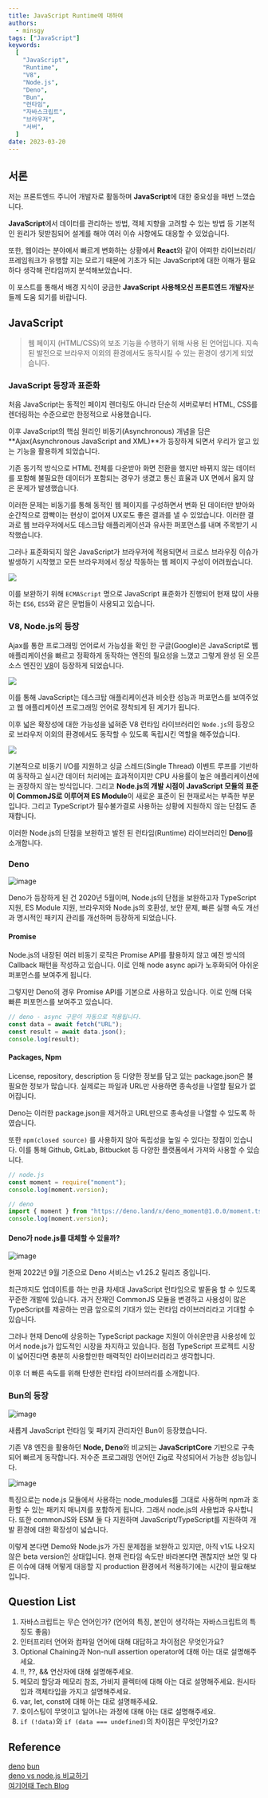 ```yaml
---
title: JavaScript Runtime에 대하여
authors:
  - minsgy
tags: ["JavaScript"]
keywords:
  [
    "JavaScript",
    "Runtime",
    "V8",
    "Node.js",
    "Deno",
    "Bun",
    "런타임",
    "자바스크립트",
    "브라우저",
    "서버",
  ]
date: 2023-03-20
---
```


## 서론

저는 프론트엔드 주니어 개발자로 활동하며 **JavaScript**에 대한 중요성을 매번 느꼈습니다.

**JavaScript**에서 데이터를 관리하는 방법, 객체 지향을 고려할 수 있는 방법 등
기본적인 원리가 뒷받침되어 설계를 해야 여러 이슈 사항에도 대응할 수 있었습니다.

또한, 웹이라는 분야에서 빠르게 변화하는 상황에서 **React**와 같이 어떠한 라이브러리/프레임워크가 유행할 지는 모르기 때문에 기초가 되는 JavaScript에 대한 이해가 필요하다 생각해 런타임까지 분석해보았습니다.

이 포스트를 통해서 배경 지식이 궁금한 **JavaScript 사용해오신 프론트엔드 개발자**분들께 도움 되기를 바랍니다.

## JavaScript

> 웹 페이지 (HTML/CSS)의 보조 기능을 수행하기 위해 사용 된 언어입니다.
> 지속된 발전으로 브라우저 이외의 환경에서도 동작시킬 수 있는 환경이 생기게 되었습니다.

### JavaScript 등장과 표준화

처음 JavaScript는 동적인 페이지 렌더링도 아니라 단순히 서버로부터 HTML, CSS를 렌더링하는 수준으로만 한정적으로 사용했습니다.

이후 JavaScript의 핵심 원리인 비동기(Asynchronous) 개념을 담은 **Ajax(Asynchronous JavaScript and XML)**가 등장하게 되면서 우리가 알고 있는 기능을 활용하게 되었습니다.

기존 동기적 방식으로 HTML 전체를 다운받아 화면 전환을 했지만 바뀌지 않는 데이터를 포함해 불필요한 데이터가 포함되는 경우가 생겼고 통신 효율과 UX 면에서 옳지 않은 문제가 발생했습니다.

이러한 문제는 비동기를 통해 동적인 웹 페이지를 구성하면서 변화 된 데이터만 받아와 순간적으로 깜빡이는 현상이 없어져 UX로도 좋은 결과를 낼 수 있었습니다. 이러한 결과로 웹 브라우저에서도 데스크탑 애플리케이션과 유사한 퍼포먼스를 내며 주목받기 시작했습니다.

그러나 표준화되지 않은 JavaScript가 브라우저에 적용되면서 크로스 브라우징 이슈가 발생하기 시작했고 모든 브라우저에서 정상 작동하는 웹 페이지 구성이 어려웠습니다.

![](https://i.imgur.com/IXojwIy.png)

이를 보완하기 위해 `ECMAScript` 명으로 JavaScript 표준화가 진행되어 현재 많이 사용하는 `ES6`, `ES5`와 같은 문법들이 사용되고 있습니다.

### V8, Node.js의 등장

Ajax를 통한 프로그래밍 언어로서 가능성을 확인 한 구글(Google)은 JavaScript로 웹 애플리케이션을 빠르고 정확하게 동작하는 엔진의 필요성을 느꼈고 그렇게 완성 된 오픈소스 엔진인 [V8](https://v8.dev/)이 등장하게 되었습니다.

![](https://i.imgur.com/zB7qzy1.png)

이를 통해 JavaScript는 데스크탑 애플리케이션과 비슷한 성능과 퍼포먼스를 보여주었고 웹 애플리케이션 프로그래밍 언어로 정착되게 된 계기가 됩니다.

이후 넓은 확장성에 대한 가능성을 넓혀준 V8 런타임 라이브러리인 `Node.js`의 등장으로 브라우저 이외의 환경에서도 동작할 수 있도록 독립시킨 역할을 해주었습니다.

![](https://i.imgur.com/jRPm1V3.png)

기본적으로 비동기 I/O를 지원하고 싱글 스레드(Single Thread) 이벤트 루프를 기반하여 동작하고 실시간 데이터 처리에는 효과적이지만 CPU 사용률이 높은 애플리케이션에는 권장하지 않는 방식입니다. 그리고 **Node.js의 개발 시점이 JavaScript 모듈의 표준이 CommonJS로 이루어져 ES Module**이 새로운 표준이 된 현재로서는 부족한 부분입니다. 그리고 TypeScript가 필수불가결로 사용하는 상황에 지원하지 않는 단점도 존재합니다.

이러한 Node.js의 단점을 보완하고 발전 된 런타임(Runtime) 라이브러리인 **Deno**를 소개합니다.

### Deno

![image](https://user-images.githubusercontent.com/60251579/190108920-7897ed40-5b4a-481d-a1e0-d5a1e3db12bc.png)

Deno가 등장하게 된 건 2020년 5월이며, Node.js의 단점을 보완하고자 TypeScript 지원, ES Module 지원, 브라우저와 Node.js의 호환성, 보안 문제, 빠른 실행 속도 개선과 명시적인 패키지 관리를 개선하며 등장하게 되었습니다.

#### Promise

Node.js의 내장된 여러 비동기 로직은 Promise API를 활용하지 않고 예전 방식의 Callback 패턴을 작성하고 있습니다. 이로 인해 node async api가 노후화되어 아쉬운 퍼포먼스를 보여주게 됩니다.

그렇지만 Deno의 경우 Promise API를 기본으로 사용하고 있습니다. 이로 인해 더욱 빠른 퍼포먼스를 보여주고 있습니다.

```js
// deno - async 구문이 자동으로 적용됩니다.
const data = await fetch("URL");
const result = await data.json();
console.log(result);
```

#### Packages, Npm

License, repository, description 등 다양한 정보를 담고 있는 package.json은 불필요한 정보가 많습니다. 실제로는 파일과 URL만 사용하면 종속성을 나열할 필요가 없어집니다.

Deno는 이러한 package.json을 제거하고 URL만으로 종속성을 나열할 수 있도록 하였습니다.

또한 `npm(closed source)` 를 사용하지 않아 독립성을 높일 수 있다는 장점이 있습니다.
이를 통해 Github, GitLab, Bitbucket 등 다양한 플랫폼에서 가져와 사용할 수 있습니다.

```js
// node.js
const moment = require("moment");
console.log(moment.version);

// deno
import { moment } from "https://deno.land/x/deno_moment@1.0.0/moment.ts";
console.log(moment.version);
```

#### Deno가 node.js를 대체할 수 있을까?

![image](https://user-images.githubusercontent.com/60251579/190184861-0bdbeded-f0e0-45ca-a113-71076e918608.png)

현재 2022년 9월 기준으로 Deno 서비스는 v1.25.2 릴리즈 중입니다.

최근까지도 업데이트를 하는 만큼 차세대 JavaScript 런타임으로 발돋움 할 수 있도록 꾸준한 개발에 있습니다. 과거 잔재인 CommonJS 모듈을 변경하고 사용성이 많은 TypeScript를 제공하는 만큼 앞으로의 기대가 있는 런타임 라이브러리라고 기대할 수 있습니다.

그러나 현재 Deno에 상응하는 TypeScript package 지원이 아쉬운만큼 사용성에 있어서 node.js가 압도적인 시장을 차지하고 있습니다. 점점 TypeScript 프로젝트 시장이 넓어진다면 충분히 사용할만한 매력적인 라이브러리라고 생각합니다.

이후 더 빠른 속도를 위해 탄생한 런타임 라이브러리를 소개합니다.

### Bun의 등장

![image](https://user-images.githubusercontent.com/60251579/190210190-c14a338f-86f7-4b84-9398-96219b269dc2.png)

새롭게 JavaScript 런타임 및 패키지 관리자인 Bun이 등장했습니다.

기존 V8 엔진을 활용하던 **Node, Deno**와 비교되는 **JavaScriptCore** 기반으로 구축되어 빠르게 동작합니다. 저수준 프로그래밍 언어인 Zig로 작성되어서 가능한 성능입니다.

![image](https://user-images.githubusercontent.com/60251579/190211078-d8516115-f153-4c63-b944-14b5fb3e4838.png)

특징으로는 node.js 모듈에서 사용하는 node_modules를 그대로 사용하며 npm과 호환할 수 있는 패키지 매니저를 포함하게 됩니다. 그래서 node.js의 사용법과 유사합니다. 또한 commonJS와 ESM 둘 다 지원하며 JavaScript/TypeScript를 지원하여 개발 환경에 대한 확장성이 넓습니다.

이렇게 본다면 Demo와 Node.js가 가진 문제점을 보완하고 있지만, 아직 v1도 나오지 않은 beta version인 상태입니다. 현재 런타임 속도만 바라본다면 괜찮지만 보안 및 다른 이슈에 대해 어떻게 대응할 지 production 환경에서 적용하기에는 시간이 필요해보입니다.

## Question List

1. 자바스크립트는 무슨 언어인가? (언어의 특징, 본인이 생각하는 자바스크립트의 특징도 좋음)
2. 인터프리터 언어와 컴파일 언어에 대해 대답하고 차이점은 무엇인가요?
3. Optional Chaining과 Non-null assertion operator에 대해 아는 대로 설명해주세요.
4. !!, ??, && 연산자에 대해 설명해주세요.
5. 메모리 할당과 메모리 참조, 가비지 콜렉터에 대해 아는 대로 설명해주세요. 원시타입과 객체타입을 가지고 설명해주세요.
6. var, let, const에 대해 아는 대로 설명해주세요.
7. 호이스팅이 무엇이고 일어나는 과정에 대해 아는 대로 설명해주세요.
8. `if (!data)`와 `if (data === undefined)`의 차이점은 무엇인가요?

## Reference

[deno](https://deno.land/)
[bun](https://bun.sh/)  
[deno vs node.js 비교하기](https://www.youtube.com/watch?v=Uc03tAqC6fQ)  
[여기어때 Tech Blog](https://techblog.gccompany.co.kr/%ED%95%9Cbun-%EC%8D%A8%EB%B3%B4%EB%8A%94-%EA%B1%B0-%EC%96%B4%EB%95%8C-fa3cb32ac76f)
